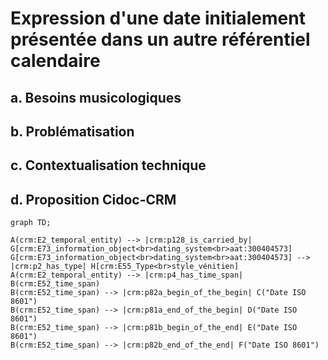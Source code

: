 # Expression d'une date initialement présentée dans un autre référentiel calendaire

## a. Besoins musicologiques

## b. Problématisation

## c. Contextualisation technique

## d. Proposition Cidoc-CRM 

```mermaid
graph TD;

A(crm:E2_temporal_entity) --> |crm:p128_is_carried_by| G[crm:E73_information_object<br>dating_system<br>aat:300404573]
G[crm:E73_information_object<br>dating_system<br>aat:300404573] --> |crm:p2_has_type| H[crm:E55_Type<br>style_vénitien]
A(crm:E2_temporal_entity) --> |crm:p4_has_time_span| B(crm:E52_time_span)
B(crm:E52_time_span) --> |crm:p82a_begin_of_the_begin| C("Date ISO 8601")
B(crm:E52_time_span) --> |crm:p81a_end_of_the_begin| D("Date ISO 8601")
B(crm:E52_time_span) --> |crm:p81b_begin_of_the_end| E("Date ISO 8601")
B(crm:E52_time_span) --> |crm:p82b_end_of_the_end| F("Date ISO 8601")
```
